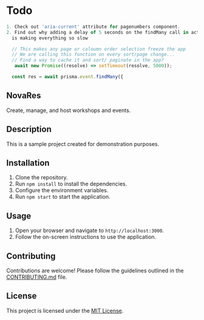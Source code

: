 # Todo

```typescript
1. Check out 'aria-current' attribute for pagenumbers component.
2. Find out why adding a delay of 5 seconds on the findMany call in actions
  is making everything so slow

  // This makes any page or caloumn order selection freeze the app
  // We are calling this function on every sort/page change...
  // Find a way to cache it and sort/ paginate in the app?
   await new Promise((resolve) => setTimeout(resolve, 5000));

  const res = await prisma.event.findMany({
```

## NovaRes

Create, manage, and host workshops and events.

## Description

This is a sample project created for demonstration purposes.

## Installation

1. Clone the repository.
2. Run `npm install` to install the dependencies.
3. Configure the environment variables.
4. Run `npm start` to start the application.

## Usage

1. Open your browser and navigate to `http://localhost:3000`.
2. Follow the on-screen instructions to use the application.

## Contributing

Contributions are welcome! Please follow the guidelines outlined in the [CONTRIBUTING.md](CONTRIBUTING.md) file.

## License

This project is licensed under the [MIT License](LICENSE).
